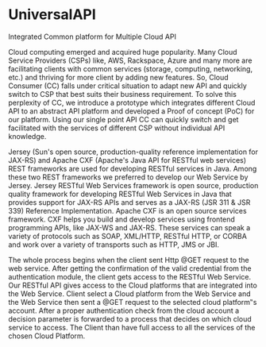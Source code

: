 # UniversalAPI
Integrated Common platform for Multiple Cloud API

Cloud computing emerged and acquired huge popularity. Many Cloud Service Providers (CSPs) like, AWS, Rackspace, Azure and many more are facilitating clients with common services (storage, computing, networking,  etc.) and thriving for more client by adding new features. So, Cloud Consumer (CC) falls under critical situation to adapt new API and quickly switch to CSP that best suits their business requirement. To solve this perplexity of CC, we introduce a prototype which integrates different Cloud API to an abstract API platform and developed a Proof of concept (PoC) for our platform. Using our single point API CC can quickly switch and get facilitated with the services of different CSP without individual API knowledge.  



Jersey (Sun's open source, production-quality reference implementation for JAX-RS) and Apache CXF (Apache's Java API for RESTful web services) REST frameworks are used for developing RESTful services in Java. Among these two REST frameworks we preferred to develop our Web Service by Jersey. Jersey RESTful Web Services framework is open source, production quality framework for developing RESTful Web Services in Java that provides support for JAX-RS APIs and serves as a JAX-RS (JSR 311 & JSR 339) Reference Implementation. Apache CXF is an open source services framework. CXF helps you build and develop services using frontend programming APIs, like JAX-WS and JAX-RS. These services can speak a variety of protocols such as SOAP, XML/HTTP, RESTful HTTP, or CORBA and work over a variety of transports such as HTTP, JMS or JBI.

The whole process begins when the client sent Http @GET request to the web service. After getting the confirmation of the valid credential from the authentication module, the client gets access to the RESTful Web Service. Our RESTful API gives access to the Cloud platforms that are integrated into the Web Service. Client select a Cloud platform from the Web Service and the Web Service then sent a @GET request to the selected cloud platform‟s account. After a proper authentication check from the cloud account a decision parameter is forwarded to a process that decides on which cloud service to access. The Client than have full access to all the services of the chosen Cloud Platform.
